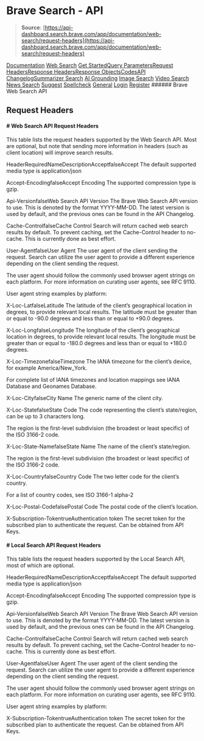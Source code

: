 # Brave Search - API

> **Source**: [https://api-dashboard.search.brave.com/app/documentation/web-search/request-headers](https://api-dashboard.search.brave.com/app/documentation/web-search/request-headers)


[](https://api-dashboard.search.brave.com/app/dashboard)  [](https://api-dashboard.search.brave.com/app/dashboard)  [Documentation](https://api-dashboard.search.brave.com/app/documentation) [Web Search](https://api-dashboard.search.brave.com/app/documentation/web-search) [Get Started](https://api-dashboard.search.brave.com/app/documentation/web-search/get-started)[Query Parameters](https://api-dashboard.search.brave.com/app/documentation/web-search/query)[Request Headers](https://api-dashboard.search.brave.com/app/documentation/web-search/request-headers)[Response Headers](https://api-dashboard.search.brave.com/app/documentation/web-search/response-headers)[Response Objects](https://api-dashboard.search.brave.com/app/documentation/web-search/responses)[Codes](https://api-dashboard.search.brave.com/app/documentation/web-search/codes)[API Changelog](https://api-dashboard.search.brave.com/app/documentation/web-search/api-changelog)[Summarizer Search](https://api-dashboard.search.brave.com/app/documentation/summarizer-search) [AI Grounding](https://api-dashboard.search.brave.com/app/documentation/ai-grounding) [Image Search](https://api-dashboard.search.brave.com/app/documentation/image-search) [Video Search](https://api-dashboard.search.brave.com/app/documentation/video-search) [News Search](https://api-dashboard.search.brave.com/app/documentation/news-search) [Suggest](https://api-dashboard.search.brave.com/app/documentation/suggest) [Spellcheck](https://api-dashboard.search.brave.com/app/documentation/spellcheck) [General](https://api-dashboard.search.brave.com/app/documentation/general)    [Login](https://api-dashboard.search.brave.com/login) [Register](https://api-dashboard.search.brave.com/register) ###### Brave Web Search API

 ## Request Headers

 #### # Web Search API Request Headers

 This table lists the request headers supported by the Web Search API. Most are optional, but
    note that sending more information in headers (such as client location) will improve search
    results.

 HeaderRequiredNameDescriptionAcceptfalseAccept The default supported media type is application/json

Accept-EncodingfalseAccept Encoding The supported compression type is gzip.

Api-VersionfalseWeb Search API Version The Brave Web Search API version to use. This is denoted by     the format YYYY-MM-DD. The latest version is used by default,    and the previous ones can be found in the    API Changelog.

Cache-ControlfalseCache Control Search will return cached web search results by default.     To prevent caching, set the Cache-Control header to no-cache.     This is currently done as best effort.

User-AgentfalseUser Agent The user agent of the client sending the request. Search can     utilize the user agent to provide a different experience depending     on the client sending the request.

The user agent should follow the commonly used browser     agent strings on each platform. For more information on     curating user agents, see RFC 9110.

User agent string examples by platform:

X-Loc-LatfalseLatitude The latitude of the client’s geographical location in degrees,     to provide relevant local results. The latitiude must be greater     than or equal to -90.0 degrees and less than or equal to +90.0 degrees.

X-Loc-LongfalseLongitude The longitude of the client’s geographical location in degrees,   to provide relevant local results. The longitude must be greater   than or equal to -180.0 degrees and less than or equal to +180.0 degrees.

X-Loc-TimezonefalseTimezone The IANA timezone for the client’s device, for example     America/New_York.

For complete list of IANA timezones and location mappings see     IANA Database and     Geonames Database.

X-Loc-CityfalseCity Name The generic name of the client city.

X-Loc-StatefalseState Code The code representing the client’s state/region, can be up to     3 characters long.

The region is the first-level subdivision (the broadest or least specific)     of the ISO 3166-2 code.

X-Loc-State-NamefalseState Name The name of the client’s state/region.

The region is the first-level subdivision (the broadest or least specific)     of the ISO 3166-2 code.

X-Loc-CountryfalseCountry Code The two letter code for the client’s country.

For a list of country codes, see     ISO 3166-1 alpha-2

X-Loc-Postal-CodefalsePostal Code The postal code of the client’s location.

X-Subscription-TokentrueAuthentication token The secret token for the subscribed plan to authenticate the request.   Can be obtained from API Keys.

 #### # Local Search API Request Headers

 This table lists the request headers supported by the Local Search API, most of which are
    optional.

 HeaderRequiredNameDescriptionAcceptfalseAccept The default supported media type is application/json

Accept-EncodingfalseAccept Encoding The supported compression type is gzip.

Api-VersionfalseWeb Search API Version The Brave Web Search API version to use. This is denoted by     the format YYYY-MM-DD. The latest version is used by default,    and the previous ones can be found in the    API Changelog.

Cache-ControlfalseCache Control Search will return cached web search results by default.     To prevent caching, set the Cache-Control header to no-cache.     This is currently done as best effort.

User-AgentfalseUser Agent The user agent of the client sending the request. Search can     utilize the user agent to provide a different experience depending     on the client sending the request.

The user agent should follow the commonly used browser     agent strings on each platform. For more information on     curating user agents, see RFC 9110.

User agent string examples by platform:

X-Subscription-TokentrueAuthentication token The secret token for the subscribed plan to authenticate the request.   Can be obtained from API Keys.

 